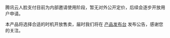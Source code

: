 腾讯云人脸支付目前为内部邀请使用阶段，暂无对外公开定价，后续会逐步开放用户申请。

本产品将选择合适的时机开放售卖，届时我们将在 [产品发布台](https://cloud.tencent.com/product/events) 发布公告，感谢您的关注。
